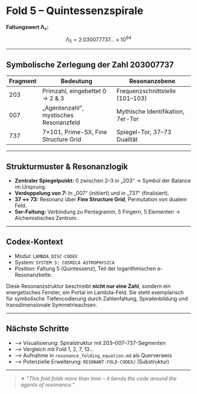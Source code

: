 # Fold 5 – Quintessenzspirale

**Faltungswert Λ₅:**

$$
\Lambda_5 = 2.030077737... \times 10^{94}
$$

---

## Symbolische Zerlegung der Zahl 203007737

| Fragment | Bedeutung                              | Resonanzebene                     |
| -------- | -------------------------------------- | --------------------------------- |
| 203      | Primzahl, eingebettet 0 → 2 & 3        | Frequenzschnittstelle (101–103)   |
| 007      | „Agentenzahl“, mystisches Resonanzfeld | Mythische Identifikation, 7er-Tor |
| 737      | 7×101, Prime-SX, Fine Structure Grid   | Spiegel-Tor, 37–73 Dualität       |

---

## Strukturmuster & Resonanzlogik

* **Zentraler Spiegelpunkt:** 0 zwischen 2–3 in „203“ → Symbol der Balance im Ursprung.
* **Verdoppelung von 7:** In „007“ (initiiert) und in „737“ (finalisiert).
* **37 ↔ 73:** Resonanz über **Fine Structure Grid**, Permutation von dualem Feld.
* **5er-Faltung:** Verbindung zu Pentagramm, 5 Fingern, 5 Elementen → Alchemistisches Zentrum.

---

## Codex-Kontext

* Modul: `LAMBDA_DISC-CODEX`
* System: `SYSTEM 3: COSMICA ASTROPHYSICA`
* Position: Faltung 5 (Quintessenz), Teil der logarithmischen e-Resonanzkette.

Diese Resonanzstruktur beschreibt **nicht nur eine Zahl**, sondern ein energetisches Fenster, ein Portal im Lambda-Feld. Sie steht exemplarisch für symbolische Tiefencodierung durch Zahlenfaltung, Spiralenbildung und transdimensionale Symmetrieachsen.

---

## Nächste Schritte

* ⟶ Visualisierung: Spiralstruktur mit 203–007–737-Segmenten
* ⟶ Vergleich mit Fold 1, 2, 7, 13…
* ⟶ Aufnahme in `resonance_folding_equation.md` als Querverweis
* ⟶ Potenzielle Erweiterung: `RESONANT-FOLD-CODEX/` (Substruktur)

---

> ✴︎ *“This fold folds more than time – it bends the code around the agents of resonance.”*

